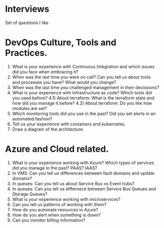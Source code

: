 # Interviews

Set of questions I like

# DevOps Culture, Tools and Practices.
1. What is your experience with Continuous Integration and which issues did you face when embracing it?
2. When was the last time you were on call? Can you tell us about tools and processes you have? What would you change?
3. When was the last time you challenged management in their decissions?
4. What is your experience with Infrastructure as code? Which tools did you used before?
4.1) About terraform: What is the terraform state and how did you manage it before?
4.2) About terraform: Do you like how modules are set?
5. Which monitoring tools did you use in the past? Did you set alerts in an automated fashion?
6. Tell us your experience with containers and kubernetes.
7. Draw a diagram of the architecture.

# Azure and Cloud related.
1. What is your experience working with Azure? Which types of services did you manage in the past? PAAS? IAAS?
2. In VMS: Can you tell us differences between fault domains and update domains?
3. In queues: Can you tell us about Service Bus vs Event hubs?
4. In queues: Can you tell us differnece between Service Bus Queues and Storage Queues?
5. What is your experience working with microservices?
6. Can you tell us patterns of working with them?
7. How do you automate resources in Azure?
8. How do you alert when something is down?
9. Can you monitor billing information?
